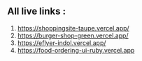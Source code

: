 
## All live links : 

1. https://shoppingsite-taupe.vercel.app/
2. https://burger-shop-green.vercel.app/
3. https://eflyer-indol.vercel.app/
4. https://food-ordering-ui-ruby.vercel.app
